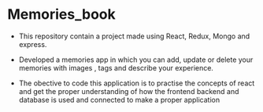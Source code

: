 # Memories_book

* This repository contain a project made using React, Redux, Mongo and express.

* Developed a memories app in which you can add, update or delete
your memories with images , tags and describe your experience.

* The obective to code this application is to practise the concepts of react and get the proper understanding of how the frontend backend and database is 
used and connected to make a proper application

